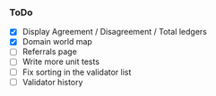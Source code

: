 ### ToDo

- [X] Display Agreement / Disagreement / Total ledgers
- [X] Domain world map
- [ ] Referrals page
- [ ] Write more unit tests
- [ ] Fix sorting in the validator list
- [ ] Validator history
